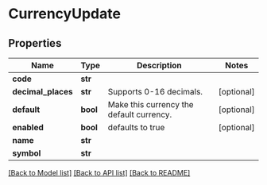 # CurrencyUpdate

## Properties
Name | Type | Description | Notes
------------ | ------------- | ------------- | -------------
**code** | **str** |  | 
**decimal_places** | **str** | Supports 0-16 decimals. | [optional] 
**default** | **bool** | Make this currency the default currency. | [optional] 
**enabled** | **bool** | defaults to true | [optional] 
**name** | **str** |  | 
**symbol** | **str** |  | 

[[Back to Model list]](../README.md#documentation-for-models) [[Back to API list]](../README.md#documentation-for-api-endpoints) [[Back to README]](../README.md)



